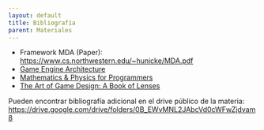 ```yaml
---
layout: default
title: Bibliografía
parent: Materiales
---
```


- Framework MDA (Paper): https://www.cs.northwestern.edu/~hunicke/MDA.pdf
- [Game Engine Architecture](https://www.amazon.com/Engine-Architecture-Second-Jason-Gregory/dp/1466560010/)
- [Mathematics & Physics for Programmers ](https://www.amazon.com/Mathematics-Physics-Programmers-Game-Development/dp/1435457331)
- [The Art of Game Design: A Book of Lenses](https://www.amazon.com/Art-Game-Design-Lenses-Second/dp/1466598646/)

Pueden encontrar bibliografía adicional en el drive público de la materia: https://drive.google.com/drive/folders/0B_EWvMNL2JAbcVd0cWFwZjdvam8
